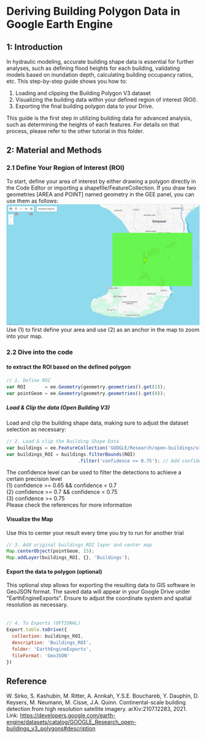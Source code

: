 # Deriving Building Polygon Data in Google Earth Engine

## 1: Introduction

In hydraulic modeling, accurate building shape data is essential for further analyses, such as defining flood heights for each building, validating models based on inundation depth, calculating building occupancy ratios, etc.
This step-by-step guide shows you how to:
1. Loading and clipping the Building Polygon V3 dataset
2. Visualizing the building data within your defined region of interest (ROI).
3. Exporting the final building polygon data to your Drive.

This guide is the first step in utilizing building data for advanced analysis, such as determining the heights of each features. For details on that process, please refer to the other tutorial in this folder.

## 2: Material and Methods
### 2.1  Define Your Region of Interest (ROI)
To start, define your area of interest by either drawing a polygon directly in the Code Editor or importing a shapefile/FeatureCollection. 
If you draw two geometries [AREA and POINT] named geometry in the GEE panel, you can use them as follows:
![Figure 1: Custom Polygon in EE-map](define-ROI.png)
Use (1) to first define your area and use (2) as an anchor in the map to zoom into your map.

### 2.2 Dive into the code
#### to extract the ROI based on the defined polygon
```javascript
// 1. Define ROI
var ROI       = ee.Geometry(geometry.geometries().get(1));
var pointGeom = ee.Geometry(geometry.geometries().get(0));
```

##### Load & Clip the data (Open Building V3)
Load and clip the building shape data, making sure to adjust the dataset selection as necessary:
```javascript
// 2. Load & clip the Building Shape Data
var buildings = ee.FeatureCollection('GOOGLE/Research/open-buildings/v3/polygons');
var buildings_ROI = buildings.filterBounds(ROI)
                          .filter('confidence >= 0.75'); // Add confidence for further filtering if needed
```
The confidence level can be used to filter the detections to achieve a certain precision level  
(1) confidence >= 0.65 && confidence < 0.7  
(2) confidence >= 0.7 && confidence < 0.75  
(3) confidence >= 0.75  
Please check the references for more information

#### Visualize the Map
Use this to center your result every time you try to run for another trial 
```javascript
// 3. Add original buildings_ROI layer and center map 
Map.centerObject(pointGeom, 15);
Map.addLayer(buildings_ROI, {}, 'Buildings');
```

#### Export the data to polygon (optional)
This optional step allows for exporting the resulting data to GIS software in GeoJSON format. The saved data will appear in your Google Drive under "EarthEngineExports". Ensure to adjust the coordinate system and spatial resolution as necessary.

```javascript

// 4. To Exports (OPTIONAL)
Export.table.toDrive({
  collection: buildings_ROI,
  description: 'Buildings_ROI',
  folder: 'EarthEngineExports',
  fileFormat: 'GeoJSON'
})
```

## Reference
W. Sirko, S. Kashubin, M. Ritter, A. Annkah, Y.S.E. Bouchareb, Y. Dauphin, D. Keysers, M. Neumann, M. Cisse, J.A. Quinn. Continental-scale building detection from high resolution satellite imagery. arXiv:2107.12283, 2021.  
Link: https://developers.google.com/earth-engine/datasets/catalog/GOOGLE_Research_open-buildings_v3_polygons#description

